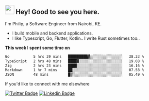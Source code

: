 <h2><img src="https://slackmojis.com/emojis/3643-cool-doge/download" width="30"/> Hey! Good to see you here.</h2>

<p>I'm Philip, a Software Engineer from Nairobi, KE. 

- I build mobile and backend applications.
- I like Typescript, Go, Flutter, Kotlin.. I write Rust sometimes too..</p>

**This week I spent some time on**
<!--START_SECTION:waka-->

```txt
Go           5 hrs 39 mins   █████████▓░░░░░░░░░░░░░░░   38.33 %
TypeScript   2 hrs 48 mins   ████▓░░░░░░░░░░░░░░░░░░░░   19.08 %
Zig          2 hrs 23 mins   ████░░░░░░░░░░░░░░░░░░░░░   16.16 %
Markdown     1 hr 7 mins     ██░░░░░░░░░░░░░░░░░░░░░░░   07.58 %
JSON         48 mins         █▒░░░░░░░░░░░░░░░░░░░░░░░   05.49 %
```

<!--END_SECTION:waka-->

If you'd like to connect with me elsewhere

[![Twitter Badge](https://img.shields.io/badge/-Twitter-1ca0f1?style=flat-square&labelColor=1ca0f1&logo=twitter&logoColor=white&link=https://twitter.com/_diogorodrigues)](https://twitter.com/kimathiphil)  [![Linkedin Badge](https://img.shields.io/badge/-LinkedIn-blue?style=flat-square&logo=Linkedin&logoColor=white&link=https://www.linkedin.com/in/philip-kimathi-2604a9114/)](https://www.linkedin.com/in/philip-kimathi-2604a9114/)
